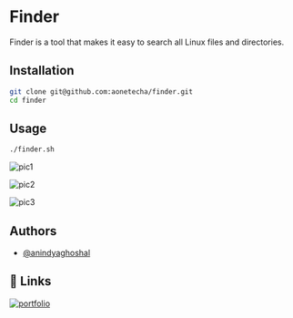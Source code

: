 
# Finder

 Finder is a tool that makes it easy to search all Linux files and directories. 


## Installation

```bash
git clone git@github.com:aonetecha/finder.git
cd finder
```

## Usage
```bash
./finder.sh
```

![pic1](https://user-images.githubusercontent.com/85815644/152761061-f4c69e3b-b296-4256-8aec-df0cb573a058.png)

![pic2](https://user-images.githubusercontent.com/85815644/152761584-19bc5a09-afea-40d7-9d73-d5c6436e5012.png)

![pic3](https://user-images.githubusercontent.com/85815644/152761618-7a543dfa-813d-453f-b274-59e39b58d329.png)


## Authors

- [@anindyaghoshal](https://www.youtube.com/channel/UCPNhwkJ4zc3FXGn-Rba6Hvg)

## 🔗 Links
[![portfolio](https://img.shields.io/badge/my_portfolio-000?style=for-the-badge&logo=ko-fi&logoColor=white)](https://github.com/aonetecha/)





    

